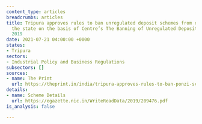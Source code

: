 ```yaml
---
content_type: articles
breadcrumbs: articles
title: Tripura approves rules to ban unregulated deposit schemes from operating in
  the state on the basis of Centre’s The Banning of Unregulated Deposit Scheme Act
  2019
date: 2021-07-21 04:00:00 +0000
states:
- Tripura
sectors:
- Industrial Policy and Business Regulations
subsectors: []
sources:
- name: The Print
  url: https://theprint.in/india/tripura-approves-rules-to-ban-ponzi-schemes/1036735/
details:
- name: Scheme Details
  url: https://egazette.nic.in/WriteReadData/2019/209476.pdf
is_analysis: false

---
```

